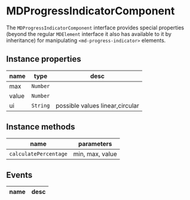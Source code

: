 # MDProgressIndicatorComponent
The `MDProgressIndicatorComponent` interface provides special properties (beyond the regular `MDElement` interface it also has available to it by inheritance) for manipulating `<md-progress-indicator>` elements.

## Instance properties

name|type|desc
---|---|---
max|`Number`|
value|`Number`|
ui|`String`|possible values linear,circular

## Instance methods

name|parameters
---|---
`calculatePercentage`|min, max, value

## Events

name|desc
---|---
